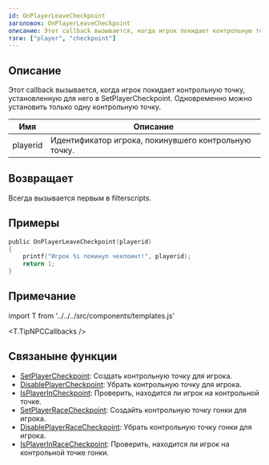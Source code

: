 ```yaml
---
id: OnPlayerLeaveCheckpoint
заголовок: OnPlayerLeaveCheckpoint
описание: Этот callback вызывается, когда игрок покидает контрольную точку, установленную для него в SetPlayerCheckpoint.
тэги: ["player", "checkpoint"]
---
```


## Описание

Этот callback вызывается, когда игрок покидает контрольную точку, установленную для него в SetPlayerCheckpoint. Одновременно можно установить только одну контрольную точку.

| Имя      | Описание                                             |
| -------- | ---------------------------------------------------- |
| playerid | Идентификатор игрока, покинувшего контрольную точку. |

## Возвращает

Всегда вызывается первым в filterscripts.

## Примеры

```c
public OnPlayerLeaveCheckpoint(playerid)
{
    printf("Игрок %i покинул чекпоинт!", playerid);
    return 1;
}
```

## Примечание

import T from '../../../src/components/templates.js'

<T.TipNPCCallbacks />

## Связаныне функции

- [SetPlayerCheckpoint](../functions/SetPlayerCheckpoint.md): Создать контрольную точку для игрока.
- [DisablePlayerCheckpoint](../functions/DisablePlayerCheckpoint.md): Убрать контрольную точку для игрока.
- [IsPlayerInCheckpoint](../functions/IsPlayerInRaceCheckpoint.md): Проверить, находится ли игрок на контрольной точке.
- [SetPlayerRaceCheckpoint](../functions/SetPlayerRaceCheckpoint.md): Создайть контрольную точку гонки для игрока.
- [DisablePlayerRaceCheckpoint](../functions/DisablePlayerRaceCheckpoint.md): Убрать контрольную точку гонки для игрока.
- [IsPlayerInRaceCheckpoint](../functions/IsPlayerInRaceCheckpoint.md): Проверить, находится ли игрок на контрольной точке гонки.
